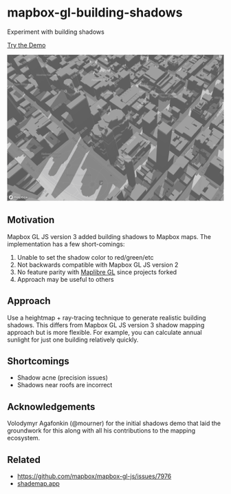 # mapbox-gl-building-shadows
Experiment with building shadows

[Try the Demo](https://ted-piotrowski.github.io/mapbox-gl-building-shadows/index.html)

[![Mapbox GL Building Shadows demo](/screen.png)](https://ted-piotrowski.github.io/mapbox-gl-building-shadows/index.html)

## Motivation

Mapbox GL JS version 3 added building shadows to Mapbox maps. The implementation has a few short-comings:

1. Unable to set the shadow color to red/green/etc
2. Not backwards compatible with Mapbox GL JS version 2
3. No feature parity with [Maplibre GL](https://maplibre.org/maplibre-gl-js/docs/) since projects forked
4. Approach may be useful to others

## Approach

Use a heightmap + ray-tracing technique to generate realistic building shadows. This differs from Mapbox GL JS version 3 shadow mapping approach but is more flexible. For example, you can calculate annual sunlight for just one building relatively quickly.

## Shortcomings

- Shadow acne (precision issues)
- Shadows near roofs are incorrect

## Acknowledgements

Volodymyr Agafonkin (@mourner) for the initial shadows demo that laid the groundwork for this along with all his contributions to the mapping ecosystem.

## Related

- https://github.com/mapbox/mapbox-gl-js/issues/7976
- [shademap.app](shademap.app)
